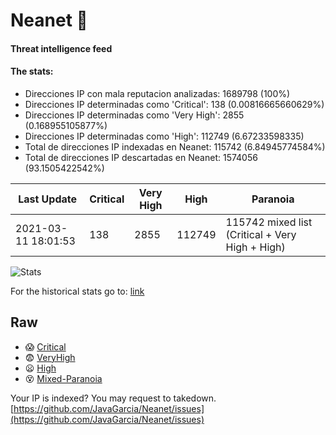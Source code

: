 # Neanet :hocho:
#### Threat intelligence feed
#### The stats:

- Direcciones IP con mala reputacion analizadas: 1689798 (100%)
- Direcciones IP determinadas como 'Critical':  138 (0.00816665660629%)
- Direcciones IP determinadas como 'Very High':  2855 (0.168955105877%)
- Direcciones IP determinadas como 'High':  112749 (6.67233598335)
- Total de direcciones IP indexadas en Neanet:  115742 (6.84945774584%)
- Total de direcciones IP descartadas en Neanet:  1574056 (93.1505422542%)

| Last Update | Critical | Very High | High | Paranoia |
| --- | --- | --- | --- | --- |
| 2021-03-11 18:01:53 | 138 | 2855 | 112749 | 115742 mixed list (Critical + Very High + High)|

![Stats](https://docs.google.com/spreadsheets/d/e/2PACX-1vSnaNMIXVabIpDJjufMlzH7poXnshF3mgd8Is1g9ytUEzVsP5my4Trn8f-xkoLLQ38xpL3HtmUexLo6/pubchart?oid=501124687&format=image)

For the historical stats go to: [link](/stats.csv)
## Raw
- :scream: [Critical](https://raw.githubusercontent.com/JavaGarcia/Neanet/master/blacklists/neanet_critical.txt)
- :fearful: [VeryHigh](https://raw.githubusercontent.com/JavaGarcia/Neanet/master/blacklists/neanet_veryHigh.txtt)
- :frowning: [High](https://raw.githubusercontent.com/JavaGarcia/Neanet/master/blacklists/neanet_high.txt)
- :dizzy_face: [Mixed-Paranoia](https://raw.githubusercontent.com/JavaGarcia/Neanet/master/blacklists/neanet_all.txt)


Your IP is indexed? You may request to takedown. [https://github.com/JavaGarcia/Neanet/issues](https://github.com/JavaGarcia/Neanet/issues)























































































































































































































































































































































































































































































































































































































































































































































































































































































































































































































































































































































































































































































































































































































































































































































































































































































































































































































































































































































































































































































































































































































































































































































































































































































































































































































































































































































































































































































































































































































































































































































































































































































































































































































































































































































































































































































































































































































































































































































































































































































































































































































































































































































































































































































































































































































































































































































































































































































































































































